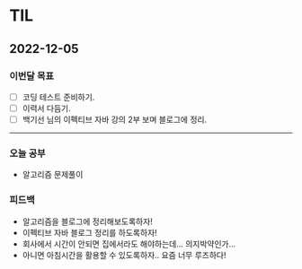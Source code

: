 # TIL

## 2022-12-05


### 이번달 목표

- [ ] 코딩 테스트 준비하기.
- [ ] 이력서 다듬기.
- [ ] 백기선 님의 이펙티브 자바 강의 2부 보며 블로그에 정리.

---


### 오늘 공부

- 알고리즘 문제풀이 

### 피드백

- 알고리즘을 블로그에 정리해보도록하자!
- 이펙티브 자바 블로그 정리를 하도록하자!
- 회사에서 시간이 안되면 집에서라도 해야하는데... 의지박약인가...
- 아니면 아침시간을 활용할 수 있도록하자.. 요즘 너무 루즈하다!
